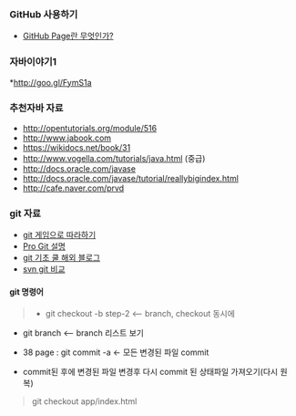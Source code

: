 ### GitHub 사용하기
 * [GitHub Page란 무엇인가?](https://help.github.com/categories/20/articles)


### 자바이야기1
 *http://goo.gl/FymS1a


### 추천자바 자료
* http://opentutorials.org/module/516
* http://www.jabook.com
* https://wikidocs.net/book/31
* http://www.vogella.com/tutorials/java.html  (중급)
* http://docs.oracle.com/javase
* http://docs.oracle.com/javase/tutorial/reallybigindex.html
* http://cafe.naver.com/prvd

### git 자료
* [git 게임으로 따라하기](http://learnbranch.urigit.com/)
* [Pro Git 설명](http://mobicon.tistory.com/182)
* [git 기초 쿨 해외 블로그](http://rogerdudler.github.io/git-guide/index.ko.html)
* [svn git 비교](http://www.slideshare.net/einsub/svn-git-17386752)
#### git 명령어
> * git checkout -b step-2  <--  branch, checkout 동시에
* git branch <-- branch 리스트 보기

* 38 page : git commit -a  <- 모든 변경된 파일 commit
* commit된 후에 변경된 파일 변경후 다시 commit 된 상태파일 가져오기(다시 원복)
> git checkout app/index.html

